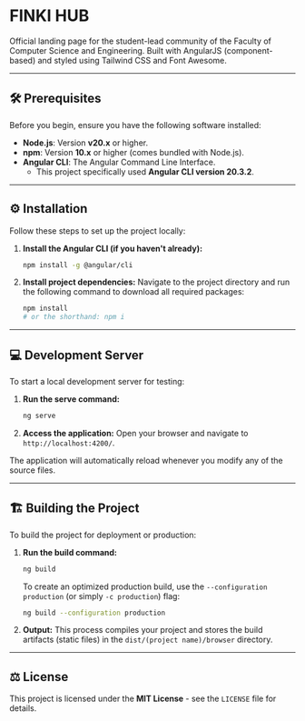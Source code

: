 # FINKI HUB

Official landing page for the student-lead community of the Faculty of Computer Science and Engineering. 
Built with AngularJS (component-based) and styled using Tailwind CSS and Font Awesome.

---

## 🛠️ Prerequisites

Before you begin, ensure you have the following software installed:

* **Node.js**: Version **v20.x** or higher.
* **npm**: Version **10.x** or higher (comes bundled with Node.js).
* **Angular CLI**: The Angular Command Line Interface.
    * This project specifically used **Angular CLI version 20.3.2**.

---

## ⚙️ Installation

Follow these steps to set up the project locally:

1.  **Install the Angular CLI (if you haven't already):**
    ```bash
    npm install -g @angular/cli
    ```

2.  **Install project dependencies:**
    Navigate to the project directory and run the following command to download all required packages:
    ```bash
    npm install
    # or the shorthand: npm i
    ```

---

## 💻 Development Server

To start a local development server for testing:

1.  **Run the serve command:**
    ```bash
    ng serve
    ```
2.  **Access the application:**
    Open your browser and navigate to `http://localhost:4200/`.

The application will automatically reload whenever you modify any of the source files.

---

## 🏗️ Building the Project

To build the project for deployment or production:

1.  **Run the build command:**
    ```bash
    ng build
    ```
    To create an optimized production build, use the `--configuration production` (or simply `-c production`) flag:
    ```bash
    ng build --configuration production
    ```

2.  **Output:**
    This process compiles your project and stores the build artifacts (static files) in the `dist/(project name)/browser` directory.

---

## ⚖️ License

This project is licensed under the **MIT License** - see the `LICENSE` file for details.